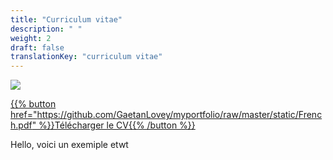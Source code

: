 ```yaml
---
title: "Curriculum vitae"
description: " "
weight: 2
draft: false
translationKey: "curriculum vitae"
---
```




![](/French.png)


[{{% button href="https://github.com/GaetanLovey/myportfolio/raw/master/static/French.pdf" %}}Télécharger le CV{{% /button %}}](https://github.com/GaetanLovey/myportfolio/raw/master/static/French.pdf)


Hello, voici un exemiple etwt 
